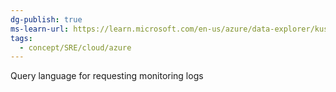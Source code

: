```yaml
---
dg-publish: true
ms-learn-url: https://learn.microsoft.com/en-us/azure/data-explorer/kusto/query/
tags:
  - concept/SRE/cloud/azure
---
```


Query language for requesting monitoring logs